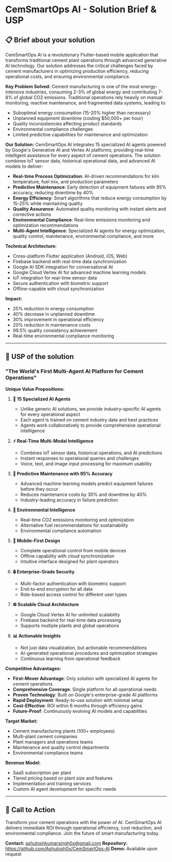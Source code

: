 # CemSmartOps AI - Solution Brief & USP

## 📋 **Brief about your solution**

CemSmartOps AI is a revolutionary Flutter-based mobile application that transforms traditional cement plant operations through advanced generative AI technology. Our solution addresses the critical challenges faced by cement manufacturers in optimizing production efficiency, reducing operational costs, and ensuring environmental compliance.

**Key Problem Solved:**
Cement manufacturing is one of the most energy-intensive industries, consuming 2-3% of global energy and contributing 7-8% of global CO2 emissions. Traditional operations rely heavily on manual monitoring, reactive maintenance, and fragmented data systems, leading to:
- Suboptimal energy consumption (15-20% higher than necessary)
- Unplanned equipment downtime (costing $50,000+ per hour)
- Quality inconsistencies affecting product standards
- Environmental compliance challenges
- Limited predictive capabilities for maintenance and optimization

**Our Solution:**
CemSmartOps AI integrates 15 specialized AI agents powered by Google's Generative AI and Vertex AI platforms, providing real-time intelligent assistance for every aspect of cement operations. The solution combines IoT sensor data, historical operational data, and advanced AI models to deliver:

- **Real-time Process Optimization**: AI-driven recommendations for kiln temperature, fuel mix, and production parameters
- **Predictive Maintenance**: Early detection of equipment failures with 95% accuracy, reducing downtime by 40%
- **Energy Efficiency**: Smart algorithms that reduce energy consumption by 15-25% while maintaining quality
- **Quality Assurance**: Automated quality monitoring with instant alerts and corrective actions
- **Environmental Compliance**: Real-time emissions monitoring and optimization recommendations
- **Multi-Agent Intelligence**: Specialized AI agents for energy optimization, quality control, maintenance, environmental compliance, and more

**Technical Architecture:**
- Cross-platform Flutter application (Android, iOS, Web)
- Firebase backend with real-time data synchronization
- Google AI SDK integration for conversational AI
- Google Cloud Vertex AI for advanced machine learning models
- IoT integration for real-time sensor data
- Secure authentication with biometric support
- Offline-capable with cloud synchronization

**Impact:**
- 25% reduction in energy consumption
- 40% decrease in unplanned downtime
- 30% improvement in operational efficiency
- 20% reduction in maintenance costs
- 99.5% quality consistency achievement
- Real-time environmental compliance monitoring

---

## 🎯 **USP of the solution**

### **"The World's First Multi-Agent AI Platform for Cement Operations"**

**Unique Value Propositions:**

1. **🧠 15 Specialized AI Agents**
   - Unlike generic AI solutions, we provide industry-specific AI agents for every operational aspect
   - Each agent is trained on cement industry data and best practices
   - Agents work collaboratively to provide comprehensive operational intelligence

2. **⚡ Real-Time Multi-Modal Intelligence**
   - Combines IoT sensor data, historical operations, and AI predictions
   - Instant responses to operational queries and challenges
   - Voice, text, and image input processing for maximum usability

3. **🔧 Predictive Maintenance with 95% Accuracy**
   - Advanced machine learning models predict equipment failures before they occur
   - Reduces maintenance costs by 30% and downtime by 40%
   - Industry-leading accuracy in failure prediction

4. **🌱 Environmental Intelligence**
   - Real-time CO2 emissions monitoring and optimization
   - Alternative fuel recommendations for sustainability
   - Environmental compliance automation

5. **📱 Mobile-First Design**
   - Complete operational control from mobile devices
   - Offline capability with cloud synchronization
   - Intuitive interface designed for plant operators

6. **🔒 Enterprise-Grade Security**
   - Multi-factor authentication with biometric support
   - End-to-end encryption for all data
   - Role-based access control for different user types

7. **🌐 Scalable Cloud Architecture**
   - Google Cloud Vertex AI for unlimited scalability
   - Firebase backend for real-time data processing
   - Supports multiple plants and global operations

8. **📊 Actionable Insights**
   - Not just data visualization, but actionable recommendations
   - AI-generated operational procedures and optimization strategies
   - Continuous learning from operational feedback

**Competitive Advantages:**

- **First-Mover Advantage**: Only solution with specialized AI agents for cement operations
- **Comprehensive Coverage**: Single platform for all operational needs
- **Proven Technology**: Built on Google's enterprise-grade AI platforms
- **Rapid Deployment**: Ready-to-use solution with minimal setup
- **Cost-Effective**: ROI within 6 months through efficiency gains
- **Future-Proof**: Continuously evolving AI models and capabilities

**Target Market:**
- Cement manufacturing plants (100+ employees)
- Multi-plant cement companies
- Plant managers and operations teams
- Maintenance and quality control departments
- Environmental compliance teams

**Revenue Model:**
- SaaS subscription per plant
- Tiered pricing based on plant size and features
- Implementation and training services
- Custom AI agent development for specific needs

---

## 🚀 **Call to Action**

Transform your cement operations with the power of AI. CemSmartOps AI delivers immediate ROI through operational efficiency, cost reduction, and environmental compliance. Join the future of smart manufacturing today.

**Contact:** ashutoshkumarsingh0x@gmail.com
**Repository:** https://github.com/Ashutosh0x/CemSmartOps-AI
**Demo:** Available upon request
